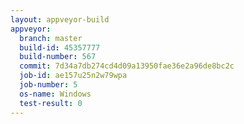 ```yaml
---
layout: appveyor-build
appveyor:
  branch: master
  build-id: 45357777
  build-number: 567
  commit: 7d34a7db274cd4d09a13950fae36e2a96de8bc2c
  job-id: ae157u25n2w79wpa
  job-number: 5
  os-name: Windows
  test-result: 0
---
```

